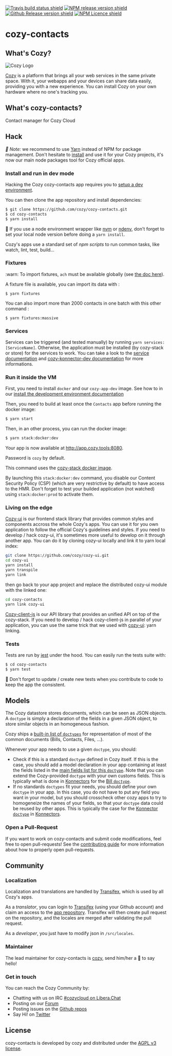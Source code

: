 [![Travis build status shield](https://img.shields.io/travis/cozy/cozy-contacts/master.svg)](https://travis-ci.org/cozy/cozy-contacts)
[![NPM release version shield](https://img.shields.io/npm/v/cozy-contacts.svg)](https://www.npmjs.com/package/cozy-contacts)
[![Github Release version shield](https://img.shields.io/github/tag/cozy/cozy-contacts.svg)](https://github.com/cozy/cozy-contacts/releases)
[![NPM Licence shield](https://img.shields.io/npm/l/cozy-contacts.svg)](https://github.com/cozy/cozy-contacts/blob/master/LICENSE)


# cozy-contacts


## What's Cozy?

![Cozy Logo](https://cdn.rawgit.com/cozy/cozy-guidelines/master/templates/cozy_logo_small.svg)

[Cozy] is a platform that brings all your web services in the same private space.  With it, your webapps and your devices can share data easily, providing you with a new experience. You can install Cozy on your own hardware where no one's tracking you.


## What's cozy-contacts?

Contact manager for Cozy Cloud


## Hack

_:pushpin: Note:_ we recommend to use [Yarn] instead of NPM for package management. Don't hesitate to [install][yarn-install] and use it for your Cozy projects, it's now our main node packages tool for Cozy official apps.

### Install and run in dev mode

Hacking the Cozy cozy-contacts app requires you to [setup a dev environment][setup].

You can then clone the app repository and install dependencies:

```sh
$ git clone https://github.com/cozy/cozy-contacts.git
$ cd cozy-contacts
$ yarn install
```

:pushpin: If you use a node environment wrapper like [nvm] or [ndenv], don't forget to set your local node version before doing a `yarn install`.

Cozy's apps use a standard set of _npm scripts_ to run common tasks, like watch, lint, test, build…

### Fixtures

:warn: To import fixtures, `ach` must be available globally (see [the doc here][ach]).

A fixture file is available, you can import its data with :

```
$ yarn fixtures
```

You can also import more than 2000 contacts in one batch with this other command :

```
$ yarn fixtures:massive
```

### Services

Services can be triggered (and tested manually) by running `yarn services:[ServiceName]`. Otherwise, the application must be installed (by cozy-stack or store) for the services to work. You can take a look to the [service documentation][service] and [cozy-konnector-dev documentation][cozy-konnector-dev] for more informations.

### Run it inside the VM

First, you need to install `docker` and our `cozy-app-dev` image. See how to in our [install the development environment documentation][setup]

Then, you need to build at least once the `Contacts` app before running the docker image:

```sh
$ yarn start
```

Then, in an other process, you can run the docker image:

```sh
$ yarn stack:docker:dev
```

Your app is now available at http://app.cozy.tools:8080.

Password is `cozy` by default.

This command uses the [cozy-stack docker image][cozy-stack-docker].

By launching this `stack:docker:dev` command, you disable our Content Security Policy (CSP) (which are very restrictive by default) to have access to the HMR. Don't forget to test your builded application (not watched) using `stack:docker:prod` to activate them.

### Living on the edge

[Cozy-ui] is our frontend stack library that provides common styles and components accross the whole Cozy's apps. You can use it for you own application to follow the official Cozy's guidelines and styles. If you need to develop / hack cozy-ui, it's sometimes more useful to develop on it through another app. You can do it by cloning cozy-ui locally and link it to yarn local index:

```sh
git clone https://github.com/cozy/cozy-ui.git
cd cozy-ui
yarn install
yarn transpile
yarn link
```

then go back to your app project and replace the distributed cozy-ui module with the linked one:

```sh
cd cozy-contacts
yarn link cozy-ui
```

[Cozy-client-js] is our API library that provides an unified API on top of the cozy-stack. If you need to develop / hack cozy-client-js in parallel of your application, you can use the same trick that we used with [cozy-ui]: yarn linking.


### Tests

Tests are run by [jest] under the hood. You can easily run the tests suite with:

```sh
$ cd cozy-contacts
$ yarn test
```

:pushpin: Don't forget to update / create new tests when you contribute to code to keep the app the consistent.


## Models

The Cozy datastore stores documents, which can be seen as JSON objects. A `doctype` is simply a declaration of the fields in a given JSON object, to store similar objects in an homogeneous fashion.

Cozy ships a [built-in list of `doctypes`][doctypes] for representation of most of the common documents (Bills, Contacts, Files, ...).

Whenever your app needs to use a given `doctype`, you should:

- Check if this is a standard `doctype` defined in Cozy itself. If this is the case, you should add a model declaration in your app containing at least the fields listed in the [main fields list for this `doctype`][doctypes]. Note that you can extend the Cozy-provided `doctype` with your own customs fields. This is typically what is done in [Konnectors] for the [Bill `doctype`][bill-doctype].
- If no standards `doctypes` fit your needs, you should define your own `doctype` in your app. In this case, you do not have to put any field you want in your model, but you should crosscheck other cozy apps to try to homogeneize the names of your fields, so that your `doctype` data could be reused by other apps. This is typically the case for the [Konnector `doctype`][konnector-doctype] in [Konnectors].


### Open a Pull-Request

If you want to work on cozy-contacts and submit code modifications, feel free to open pull-requests! See the [contributing guide][contribute] for more information about how to properly open pull-requests.


## Community

### Localization

Localization and translations are handled by [Transifex][tx], which is used by all Cozy's apps.

As a _translator_, you can login to [Transifex][tx-signin] (using your Github account) and claim an access to the [app repository][tx-app]. Transifex will then create pull request on the repository, and the locales are merged after validating the pull request.

As a _developer_, you just have to modify json in `/src/locales`.


### Maintainer

The lead maintainer for cozy-contacts is [cozy](https://github.com/cozy), send him/her a :beers: to say hello!


### Get in touch

You can reach the Cozy Community by:

- Chatting with us on IRC [#cozycloud on Libera.Chat][libera]
- Posting on our [Forum][forum]
- Posting issues on the [Github repos][github]
- Say Hi! on [Twitter][twitter]


## License

cozy-contacts is developed by cozy and distributed under the [AGPL v3 license][agpl-3.0].



[cozy]: https://cozy.io "Cozy Cloud"
[setup]: https://docs.cozy.io/en/tutorials/app/#install-the-development-environment "Cozy dev docs: Set up the Development Environment"
[yarn]: https://yarnpkg.com/
[yarn-install]: https://yarnpkg.com/en/docs/install
[cozy-ui]: https://github.com/cozy/cozy-ui
[cozy-client-js]: https://github.com/cozy/cozy-client-js/
[cozy-stack-docker]: https://github.com/cozy/cozy-stack/blob/master/docs/client-app-dev.md#with-docker
[doctypes]: https://cozy.github.io/cozy-doctypes/
[bill-doctype]: https://github.com/cozy/cozy-konnector-libs/blob/master/models/bill.js
[konnector-doctype]: https://github.com/cozy/cozy-konnector-libs/blob/master/models/base_model.js
[konnectors]: https://github.com/cozy/cozy-konnector-libs
[cozy-konnector-dev]: https://github.com/konnectors/libs/tree/master/packages/cozy-jobs-cli#cozy-konnector-dev
[agpl-3.0]: https://www.gnu.org/licenses/agpl-3.0.html
[contribute]: CONTRIBUTING.md
[tx]: https://www.transifex.com/cozy/
[tx-signin]: https://www.transifex.com/signin/
[tx-app]: https://www.transifex.com/cozy/<SLUG_TX>/dashboard/
[libera]: https://web.libera.chat/#cozycloud
[forum]: https://forum.cozy.io/
[github]: https://github.com/cozy/
[twitter]: https://twitter.com/cozycloud
[nvm]: https://github.com/creationix/nvm
[ndenv]: https://github.com/riywo/ndenv
[jest]: https://facebook.github.io/jest/
[ach]: https://docs.cozy.io/en/ach/
[service]: https://docs.cozy.io/en/cozy-stack/apps/#services
